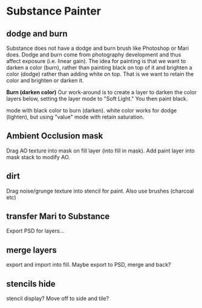 # Substance Painter 

## dodge and burn
Substance does not have a dodge and burn brush like Photoshop or Mari does. Dodge and burn come from photography development and thus affect exposure (i.e. linear gain). 
The idea for painting is that we want to darken a color (burn), rather than painting black on top of it and brighten a color (dodge) rather than adding white on top. That is we want to retain the color and brighten or darken it.

**Burn (darken color)**
Our work-around is to create a layer to darken the color layers below, setting the layer mode to "Soft Light." You then paint black. 


mode with black color to burn (darken). white color works for dodge (lighten), but using "value" mode with retain saturation.

## Ambient Occlusion mask

Drag AO texture into mask on fill layer (into fill in mask). Add paint layer into mask stack to modify AO.

## dirt

Drag noise/grunge texture into stencil for paint. Also use brushes (charcoal etc) 

## transfer Mari to Substance

Export PSD for layers...

## merge layers
export and import into fill. Maybe export to PSD, merge and back?

## stencils hide
stencil display? Move off to side and tile?

